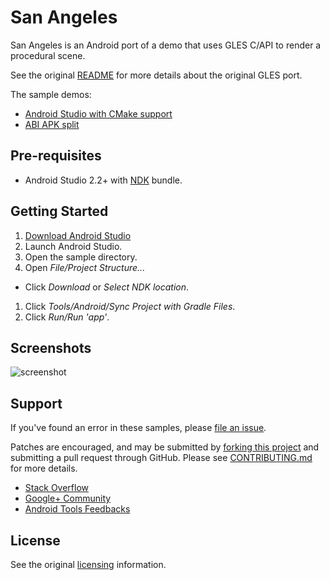 San Angeles
===========
San Angeles is an Android port of a demo that uses GLES C/API to render a procedural scene.

See the original [README](app/src/main/cpp/README.txt) for more details about the original GLES port.

The sample demos:
- [Android Studio with CMake support](http://tools.android.com/tech-docs/external-c-builds)
- [ABI APK split](http://tools.android.com/tech-docs/new-build-system/user-guide/apk-splits#TOC-ABIs-Splits)

Pre-requisites
--------------
- Android Studio 2.2+ with [NDK](https://developer.android.com/ndk/) bundle.

Getting Started
---------------
1. [Download Android Studio](http://developer.android.com/sdk/index.html)
1. Launch Android Studio.
1. Open the sample directory.
1. Open *File/Project Structure...*
  - Click *Download* or *Select NDK location*.
1. Click *Tools/Android/Sync Project with Gradle Files*.
1. Click *Run/Run 'app'*.

Screenshots
-----------
![screenshot](screenshot.png)

Support
-------
If you've found an error in these samples, please [file an issue](https://github.com/googlesamples/android-ndk/issues/new).

Patches are encouraged, and may be submitted by [forking this project](https://github.com/googlesamples/android-ndk/fork) and
submitting a pull request through GitHub. Please see [CONTRIBUTING.md](../CONTRIBUTING.md) for more details.

- [Stack Overflow](http://stackoverflow.com/questions/tagged/android-ndk)
- [Google+ Community](https://plus.google.com/communities/105153134372062985968)
- [Android Tools Feedbacks](http://tools.android.com/feedback)

License
-------
See the original [licensing](app/src/main/jni/license.txt) information.
